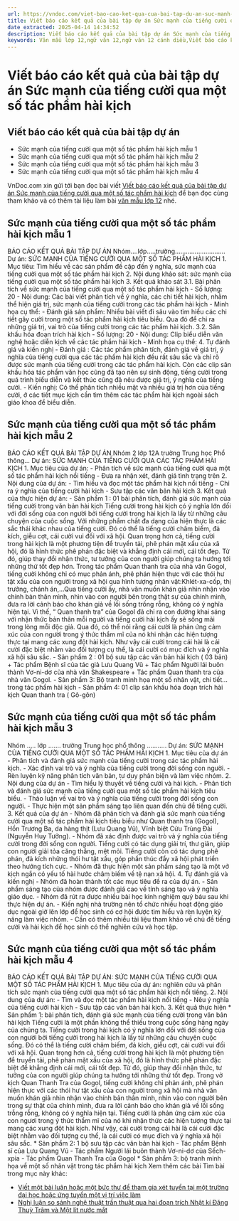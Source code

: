 ```yaml
---
url: https://vndoc.com/viet-bao-cao-ket-qua-cua-bai-tap-du-an-suc-manh-cua-tieng-cuoi-qua-mot-so-tac-pham-hai-kich-325896
title: Viết báo cáo kết quả của bài tập dự án Sức mạnh của tiếng cười qua một số tác phẩm hài kịch - VnDoc.com
date_extracted: 2025-04-14 14:34:52
description: Viết báo cáo kết quả của bài tập dự án Sức mạnh của tiếng cười qua một số tác phẩm hài kịch được VnDoc.com sưu tầm và xin gửi tới bạn đọc cùng tham khảo.
keywords: Văn mẫu lớp 12,ngữ văn 12,ngữ văn 12 cánh diều,Viết báo cáo kết quả của bài tập dự án,Sức mạnh của tiếng cười qua một số tác phẩm hài kịch,Viết báo cáo kết quả của bài tập dự án Sức mạnh của tiếng cười qua một số tác phẩm hài kịch,báo cáo kết quả của bài tập dự án Sức mạnh của tiếng cười qua một số tác phẩm hài kịch,báo cáo kết quả của bài tập dự án
---
```


# Viết báo cáo kết quả của bài tập dự án Sức mạnh của tiếng cười qua một số tác phẩm hài kịch
## Viết báo cáo kết quả của bài tập dự án
  * Sức mạnh của tiếng cười qua một số tác phẩm hài kịch mẫu 1
  * Sức mạnh của tiếng cười qua một số tác phẩm hài kịch mẫu 2
  * Sức mạnh của tiếng cười qua một số tác phẩm hài kịch mẫu 3
  * Sức mạnh của tiếng cười qua một số tác phẩm hài kịch mẫu 4

VnDoc.com xin gửi tới bạn đọc bài viết [Viết báo cáo kết quả của bài tập dự án Sức mạnh của tiếng cười qua một số tác phẩm hài kịch](<https://vndoc.com/viet-bao-cao-ket-qua-cua-bai-tap-du-an-suc-manh-cua-tieng-cuoi-qua-mot-so-tac-pham-hai-kich-325896>) để bạn đọc cùng tham khảo và có thêm tài liệu làm bài [văn mẫu lớp 12](<https://vndoc.com/van-mau-lop12>) nhé.
## Sức mạnh của tiếng cười qua một số tác phẩm hài kịch mẫu 1
BÁO CÁO KẾT QUẢ BÀI TẬP DỰ ÁN
Nhóm….lớp…..trường……………………….
Dự án:
SỨC MẠNH CỦA TIẾNG CƯỜI QUA MỘT SỐ TÁC PHẨM HÀI KỊCH
1\. Mục tiêu: Tìm hiểu về các sản phẩm đề cập đến ý nghĩa, sức mạnh của tiếng cười qua một số tác phẩm hài kịch
2\. Nội dung khảo sát: sức mạnh của tiếng cười qua một số tác phẩm hài kịch
3\. Kết quả khảo sát
3.1. Bài phân tích về sức mạnh của tiếng cười qua một số tác phẩm hài kịch
\- Số lượng: 20
\- Nội dung: Các bài viết phân tích về ý nghĩa, các chi tiết hài kịch, nhằm thể hiện giá trị, sức mạnh của tiếng cười trong các tác phẩm hài kịch
\- Minh họa cụ thể:
\- Đánh giá sản phẩm: Nhiều bài viết đi sâu vào tìm hiểu các chi tiết gây cười trong một số tác phẩm hài kịch tiêu biểu. Qua đó để chi ra những giá trị, vai trò của tiếng cười trong các tác phẩm hài kịch.
3.2. Sân khấu hóa đoạn trích hài kịch
\- Số lượng: 20
\- Nội dung: Clip biểu diễn văn nghệ hoặc diễn kịch về các tác phẩm hài kịch
\- Minh họa cụ thể:
4\. Tự đánh giá và kiến nghị
\- Đánh giá : Các tác phẩm phân tích, đánh giá về giá trị, ý nghĩa của tiếng cười qua các tác phẩm hài kịch đều rất sâu sắc và chỉ rõ được sức mạnh của tiếng cười trong các tác phẩm hài kịch. Còn các clip sân khấu hóa tác phẩm văn học cũng đã tạo nên sự sinh động, tiếng cười trong quá trình biểu diễn và kết thúc cũng đã nêu được giá trị, ý nghĩa của tiếng cười.
\- Kiến nghị: Có thể phân tích nhiều mặt và nhiều giá trị hơn của tiếng cười, ở các tiết mục kịch cần tìm thêm các tác phẩm hài kịch ngoài  sách giáo khoa để biểu diễn.
## Sức mạnh của tiếng cười qua một số tác phẩm hài kịch mẫu 2
BÁO CÁO KẾT QUẢ BÀI TẬP DỰ ÁN
Nhóm 2 lớp 12A trường Trung học Phổ thông…
Dự án:
SỨC MẠNH CỦA TIẾNG CƯỜI QUA CÁC TÁC PHẨM HÀI KỊCH
1\. Mục tiêu của dự án:
\- Phân tích về sức mạnh của tiếng cười qua một số tác phẩm hài kịch nổi tiếng
\- Đưa ra nhận xét, đánh giá tình trạng trên
2\. Nội dung của dự án:
\- Tìm hiểu và đọc một tác phẩm hài kịch nổi tiếng
\- Chỉ ra ý nghĩa của tiếng cười hài kịch
\- Sưu tập các văn bản hài kịch
3\. Kết quả của thực hiện dự án:
\- Sản phẩm 1 : 01 bài phân tích, đánh giá sức mạnh của tiếng cười trong văn bản hài kịch
Tiếng cười trong hài kịch có ý nghĩa lớn đối với đời sống của con người bởi tiếng cười trong hài kịch là lấy từ những câu chuyện của cuộc sống. Với những phẩm chất đa dạng của hiện thực là các sắc thái khác nhau của tiếng cười. Đó có thể là tiếng cười châm biếm, đả kích, giễu cợt, cái cười vui đối với xã hội.
Quan trọng hơn cả, tiếng cười trong hài kịch là một phương tiện để truyền tải, phê phán mặt xấu của xã hội, đó là hình thức phê phán đặc biệt và khẳng định cái mới, cái tốt đẹp. Từ đó, giúp thay đổi nhận thức, tư tưởng của con người giúp chúng ta hướng tới những thứ tốt đẹp hơn.
Trong tác phẩm Quan thanh tra của nhà văn Gogol, tiếng cười không chỉ có mục phản ánh, phê phán hiện thực với các thói hư tật xấu của con người trong xã hội qua hình tượng nhân vật:Khlét-xa-cốp, thị trưởng, chánh án,…Qua tiếng cười ấy, nhà văn muốn khán giả nhìn nhận vào chính bản thân mình, nhìn vào con người bên trong thật sự của chính mình, đưa ra lời cảnh báo cho khán giả về lối sống trống rỗng, không có ý nghĩa hiện tại. Vì thế, “ Quan thanh tra” của Gogol đã chỉ ra con đường khai sáng với nhận thức bản thân mỗi người và tiếng cười hài kịch ấy sẽ sống mãi trong lòng mỗi độc giả.
Qua đó, có thể nói rằng cái cười là phản ứng cảm xúc của con người trong ý thức thẩm mĩ của nó khi nhận các hiện tượng thực tại mang các xung đột hài kịch. Như vậy cái cười trong cái hài là cái cười đặc biệt nhằm vào đối tượng cụ thể, là cái cười có mục đích và ý nghĩa xã hội sâu sắc.
\- Sản phẩm 2 : 01 bộ sưu tập các văn bản hài kịch \( 03 bản\)
\+ Tác phẩm Bệnh sĩ của tác giả Lưu Quang Vũ
\+ Tác phẩm Người lái buôn thành Vơ-ni-dơ của nhà văn Shakespeare
\+ Tác phẩm Quan thanh tra của nhà văn Gogol.
\- Sản phẩm 3: Bộ tranh minh họa một số nhân vật, chi tiết… trong tác phẩm hài kịch
\- Sản phẩm 4: 01 clip sân khấu hóa đoạn trích hài kịch Quan thanh tra \( Gô-gôn\)
## Sức mạnh của tiếng cười qua một số tác phẩm hài kịch mẫu 3
Nhóm ..... lớp ....... trường Trung học phổ thông ...........
Dự án:
SỨC MẠNH CỦA TIẾNG CƯỜI QUA MỘT SỐ TÁC PHẨM HÀI KỊCH
1\. Mục tiêu của dự án
\- Phân tích và đánh giá sức mạnh của tiếng cười trong các tác phẩm hài kịch.
\- Xác định vai trò và ý nghĩa của tiếng cười trong đời sống con người.
\- Rèn luyện kỹ năng phân tích văn bản, tư duy phản biện và làm việc nhóm.
2\. Nội dung của dự án
\- Tìm hiểu lý thuyết về tiếng cười và hài kịch.
\- Phân tích và đánh giá sức mạnh của tiếng cười qua một số tác phẩm hài kịch tiêu biểu.
\- Thảo luận về vai trò và ý nghĩa của tiếng cười trong đời sống con người.
\- Thực hiện một sản phẩm sáng tạo liên quan đến chủ đề tiếng cười.
3\. Kết quả của dự án
\- Nhóm đã phân tích và đánh giá sức mạnh của tiếng cười qua một số tác phẩm hài kịch tiêu biểu như Quan thanh tra \(Gogol\), Hồn Trương Ba, da hàng thịt \(Lưu Quang Vũ\), Vĩnh biệt Cửu Trùng Đài \(Nguyễn Huy Tưởng\).
\- Nhóm đã xác định được vai trò và ý nghĩa của tiếng cười trong đời sống con người. Tiếng cười có tác dụng giải trí, thư giãn, giúp con người giải tỏa căng thẳng, mệt mỏi. Tiếng cười còn có tác dụng phê phán, đả kích những thói hư tật xấu, góp phần thúc đẩy xã hội phát triển theo hướng tích cực.
\- Nhóm đã thực hiện một sản phẩm sáng tạo là một vở kịch ngắn có yếu tố hài hước châm biếm về tệ nạn xã hội.
4\. Tự đánh giá và kiến nghị
\- Nhóm đã hoàn thành tốt các mục tiêu đề ra của dự án.
\- Sản phẩm sáng tạo của nhóm được đánh giá cao về tính sáng tạo và ý nghĩa giáo dục.
\- Nhóm đã rút ra được nhiều bài học kinh nghiệm quý báu sau khi thực hiện dự án.
\- Kiến nghị nhà trường nên tổ chức nhiều hoạt động giáo dục ngoài giờ lên lớp để học sinh có cơ hội được tìm hiểu và rèn luyện kỹ năng làm việc nhóm.
\- Cần có thêm nhiều tài liệu tham khảo về chủ đề tiếng cười và hài kịch để học sinh có thể nghiên cứu và học tập.
## Sức mạnh của tiếng cười qua một số tác phẩm hài kịch mẫu 4
BÁO CÁO KẾT QUẢ BÀI TẬP DỰ ÁN:
SỨC MẠNH CỦA TIẾNG CƯỜI QUA MỘT SỐ TÁC PHẨM HÀI KỊCH
1\. Mục tiêu của dự án: nghiên cứu và phân tích sức mạnh của tiếng cười qua một số tác phẩm hài kịch nổi tiếng.
2\. Nội dung của dự án:
\- Tìm và đọc một tác phẩm hài kịch nổi tiếng
\- Nêu ý nghĩa của tiếng cười hài kịch
\- Sưu tập các văn bản hài kịch.
3\. Kết quả thực hiện
\* Sản phẩm 1: bài phân tích, đánh giá sức mạnh của tiếng cười trong văn bản hài kịch
Tiếng cười là một phần không thể thiếu trong cuộc sống hàng ngày của chúng ta. Tiếng cười trong hài kịch có ý nghĩa lớn đối với đời sống của con người bởi tiếng cười trong hài kịch là lấy từ những câu chuyện cuộc sống. Đó có thể là tiếng cười châm biếm, đả kích, giễu cợt, cái cười vui đối với xã hội. Quan trọng hơn cả, tiếng cười trong hài kịch là một phương tiện để truyền tải, phê phán mặt xấu của xã hội, đó là hình thức phê phán đặc biệt để khẳng định cái mới, cái tốt đẹp. Từ đó, giúp thay đổi nhận thức, tư tưởng của con người giúp chúng ta hướng tới những thứ tốt đẹp.
Trong vở kịch Quan Thanh Tra của Gogol, tiếng cười không chỉ phản ánh, phê phán hiện thực với các thói hư tật xấu của con người trong xã hội mà nhà văn muốn khán giả nhìn nhận vào chính bản thân mình, nhìn vào con người bên trong sự thật của chính mình, đưa ra lời cảnh báo cho khán giả về lối sống trỗng rỗng, không có ý nghĩa hiện tại. Tiếng cười là phản ứng cảm xúc của con ngươi trong ý thức thẩm mĩ của nó khi nhận thức các hiện tượng thực tại mang các xung đột hài kịch. Như vậy, cái cười trong cái hài là cái cười đặc biệt nhằm vào đối tượng cụ thể, là cái cười có mục đích và ý nghĩa xã hội sâu sắc.
\* Sản phẩm 2: 1 bộ sưu tập các văn bản hài kịch
\- Tác phẩm Bệnh sĩ của Lưu Quang Vũ
\- Tác phẩm Người lái buôn thành Vơ-ni-dơ của Sếch-xpia
\- Tác phẩm Quan Thanh Tra của Gogol
\* Sản phẩm 3: bộ tranh minh họa về một số nhân vật trong tác phẩm hài kịch
Xem thêm các bài Tìm bài trong mục này khác:
  * [Viết một bài luận hoặc một bức thư để tham gia xét tuyển tại một trường đại học hoặc ứng tuyển một vị trí việc làm](</viet-mot-bai-luan-hoac-mot-buc-thu-de-tham-gia-xet-tuyen-tai-mot-truong-dai-hoc-hoac-ung-tuyen-mot-vi-tri-viec-lam-325981>)
  * [Nghị luận so sánh nghệ thuật trần thuật qua hai đoạn trích Nhật kí Đặng Thuỳ Trâm và Một lít nước mắt](</nghi-luan-so-sanh-nghe-thuat-tran-thuat-qua-hai-doan-trich-nhat-ki-dang-thuy-tram-va-mot-lit-nuoc-mat-325983>)

